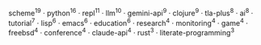 scheme<sup>19</sup> · python<sup>16</sup> · repl<sup>11</sup> · llm<sup>10</sup> · gemini-api<sup>9</sup> · clojure<sup>9</sup> · tla-plus<sup>8</sup> · ai<sup>8</sup> · tutorial<sup>7</sup> · lisp<sup>6</sup> · emacs<sup>6</sup> · education<sup>6</sup> · research<sup>4</sup> · monitoring<sup>4</sup> · game<sup>4</sup> · freebsd<sup>4</sup> · conference<sup>4</sup> · claude-api<sup>4</sup> · rust<sup>3</sup> · literate-programming<sup>3</sup>


